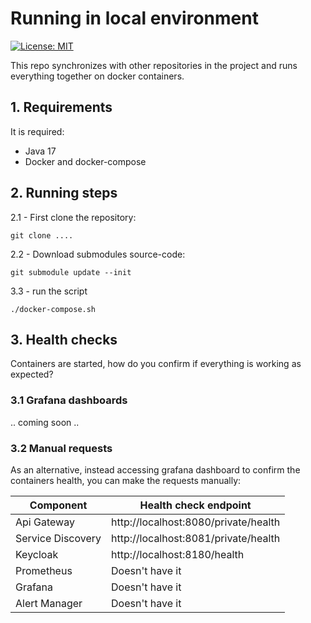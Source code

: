 # Running in local environment

[![License: MIT](https://img.shields.io/badge/License-MIT-green.svg)](https://github.com/groot-mg/docker-local-setup/blob/main/LICENSE)


This repo synchronizes with other repositories in the project and runs everything together on docker containers.

## 1. Requirements

It is required:
* Java 17
* Docker and docker-compose

## 2. Running steps
2.1 - First clone the repository:
```shell
git clone ....
```

2.2 - Download submodules source-code:
```shell
git submodule update --init
```
3.3 - run the script
```shell
./docker-compose.sh
```

## 3. Health checks

Containers are started, how do you confirm if everything is working as expected?

### 3.1 Grafana dashboards

.. coming soon ..

### 3.2 Manual requests

As an alternative, instead accessing grafana dashboard to confirm the containers health, you can make the requests manually:

| Component         | Health check endpoint                |
|-------------------|--------------------------------------|
| Api Gateway       | http://localhost:8080/private/health | 
| Service Discovery | http://localhost:8081/private/health |
| Keycloak          | http://localhost:8180/health         |
| Prometheus        | Doesn't have it                      |
| Grafana           | Doesn't have it                      |
| Alert Manager     | Doesn't have it                      |